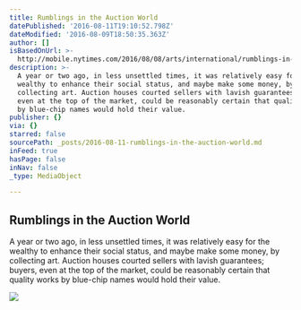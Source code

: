 ```yaml
---
title: Rumblings in the Auction World
datePublished: '2016-08-11T19:10:52.798Z'
dateModified: '2016-08-09T18:50:35.363Z'
author: []
isBasedOnUrl: >-
  http://mobile.nytimes.com/2016/08/08/arts/international/rumblings-in-the-auction-world.html
description: >-
  A year or two ago, in less unsettled times, it was relatively easy for the
  wealthy to enhance their social status, and maybe make some money, by
  collecting art. Auction houses courted sellers with lavish guarantees; buyers,
  even at the top of the market, could be reasonably certain that quality works
  by blue-chip names would hold their value.
publisher: {}
via: {}
starred: false
sourcePath: _posts/2016-08-11-rumblings-in-the-auction-world.md
inFeed: true
hasPage: false
inNav: false
_type: MediaObject

---
```

<article style=""><h1>Rumblings in the Auction World</h1><p>A year or two ago, in less unsettled times, it was relatively easy for the wealthy to enhance their social status, and maybe make some money, by collecting art. Auction houses courted sellers with lavish guarantees; buyers, even at the top of the market, could be reasonably certain that quality works by blue-chip names would hold their value.</p><img src="https://cdn1.nyt.com/images/2016/08/08/arts/08iht-reyburnTEST/08iht-reyburnTEST-articleLarge.jpg" /></article>